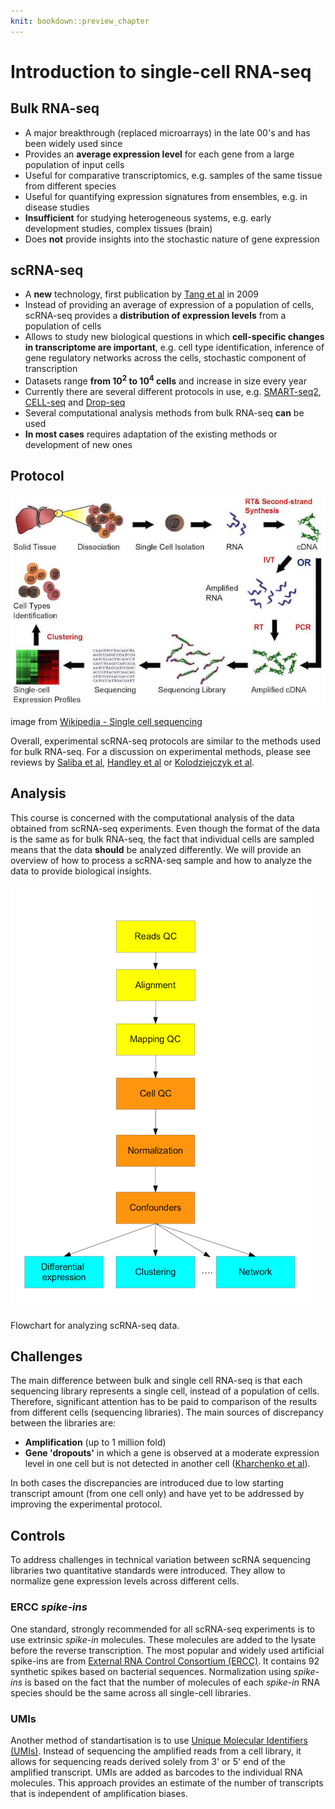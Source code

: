 ```yaml
---
knit: bookdown::preview_chapter
---
```


# Introduction to single-cell RNA-seq

## Bulk RNA-seq

* A major breakthrough (replaced microarrays) in the late 00's and has been widely used since
* Provides an __average expression level__ for each gene from a large population of input cells
* Useful for comparative transcriptomics, e.g. samples of the same tissue from different species
* Useful for quantifying expression signatures from ensembles, e.g. in disease studies
* __Insufficient__ for studying heterogeneous systems, e.g. early development studies, complex tissues (brain)
* Does __not__ provide insights into the stochastic nature of gene expression
    
## scRNA-seq

* A __new__ technology, first publication by [Tang et al](http://www.nature.com/nmeth/journal/v6/n5/abs/nmeth.1315.html) in 2009
* Instead of providing an average of expression of a population of cells, scRNA-seq provides a __distribution of expression levels__ from a population of cells
* Allows to study new biological questions in which __cell-specific changes in transcriptome are important__, e.g. cell type identification, inference of gene regulatory networks across the cells, stochastic component of transcription
* Datasets range __from $10^2$ to $10^4$ cells__ and increase in size every year
* Currently there are several different protocols in use, e.g. [SMART-seq2](http://www.nature.com/nmeth/journal/v10/n11/full/nmeth.2639.html), [CELL-seq](http://www.cell.com/cell-reports/abstract/S2211-1247%2812%2900228-8) and [Drop-seq](http://mccarrolllab.com/dropseq/)
* Several computational analysis methods from bulk RNA-seq __can__ be used
* __In most cases__ requires adaptation of the existing methods or development of new ones

## Protocol

![](figures/RNA-Seq_workflow-5.pdf.jpg)

image from [Wikipedia - Single cell sequencing](https://en.wikipedia.org/wiki/Single_cell_sequencing)

Overall, experimental scRNA-seq protocols are similar to the methods used for bulk RNA-seq. For a discussion on experimental methods, please see reviews by [Saliba et al](http://nar.oxfordjournals.org/content/42/14/8845), [Handley et al](http://www.sciencedirect.com/science/article/pii/S1097276515003068)  or [Kolodziejczyk et al](http://www.sciencedirect.com/science/article/pii/S1097276515002610).

## Analysis

This course is concerned with the computational analysis of the data
obtained from scRNA-seq experiments. Even though the format of the
data is the same as for bulk RNA-seq, the fact that individual cells
are sampled means that the data __should__ be analyzed differently. We
will provide an overview of how to process a scRNA-seq sample and how
to analyze the data to provide biological insights.

![](figures/flowchart.png)

Flowchart for analyzing scRNA-seq data.

## Challenges

The main difference between bulk and single cell RNA-seq is that each sequencing library represents a single cell, instead of a population of cells. Therefore, significant attention has to be paid to comparison of the results from different cells (sequencing libraries). The main sources of discrepancy between the libraries are:

* __Amplification__ (up to 1 million fold)
* __Gene 'dropouts'__ in which a gene is observed at a moderate expression level in one cell but is not detected in another cell ([Kharchenko et al](http://www.nature.com/nmeth/journal/v11/n7/full/nmeth.2967.html)).

In both cases the discrepancies are introduced due to low starting transcript amount (from one cell only) and have yet to be addressed by improving the experimental protocol.

## Controls

To address challenges in technical variation between scRNA sequencing libraries two quantitative standards were introduced. They allow to normalize gene expression levels across different cells.

### ERCC _spike-ins_

One standard, strongly recommended for all scRNA-seq experiments is to use extrinsic _spike-in_ molecules. These molecules are added to the lysate before the reverse transcription. The most popular and widely used artificial spike-ins are from [External RNA Control Consortium (ERCC)](https://www.thermofisher.com/order/catalog/product/4456740). It contains 92 synthetic spikes based on bacterial sequences. Normalization using _spike-ins_ is based on the fact that the number of molecules of each _spike-in_ RNA species should be the same across all single-cell libraries.

### UMIs

Another method of standartisation is to use [Unique Molecular Identifiers (UMIs)](http://www.nature.com/nmeth/journal/v9/n1/full/nmeth.1778.html). Instead of sequencing the amplified reads from a cell library, it allows for sequencing reads derived solely from 3' or 5' end of the amplified transcript. UMIs are added as barcodes to the individual RNA molecules. This approach provides an estimate of the number of transcripts that is independent of amplification biases.
